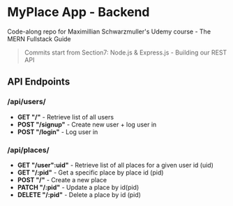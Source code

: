 # MyPlace App - Backend

Code-along repo for Maximillian Schwarzmuller's Udemy course - The MERN Fullstack Guide

> Commits start from Section7: Node.js & Express.js - Building our REST API

## API Endpoints

### /api/users/

- **GET "/"** - Retrieve list of all users
- **POST "/signup"** - Create new user + log user in
- **POST "/login"** - Log user in

### /api/places/

- **GET "/user":uid"** - Retrieve list of all places for a given user id (uid)
- **GET "/:pid"** - Get a specific place by place id (pid)
- **POST "/"** - Create a new place
- **PATCH "/:pid"** - Update a place by id(pid)
- **DELETE "/:pid"** - Delete a place by id (pid)
